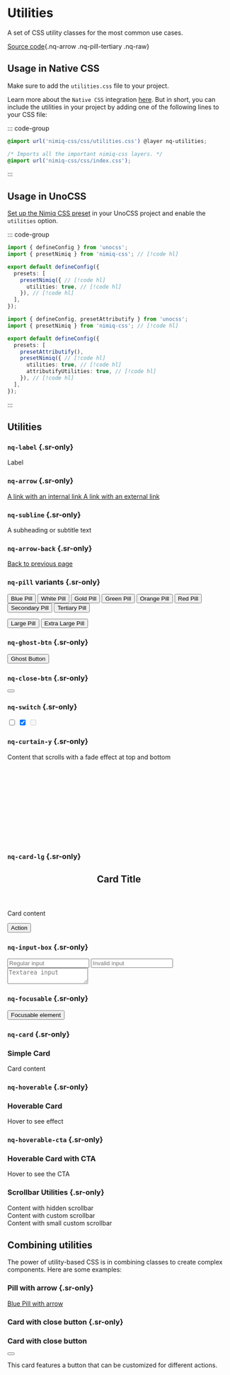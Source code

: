 # Utilities

A set of CSS utility classes for the most common use cases.

[Source code](https://github.com/onmax/nimiq-ui/tree/main/packages/nimiq-css/src/css/utilities.css){.nq-arrow .nq-pill-tertiary .nq-raw}

## Usage in Native CSS

Make sure to add the `utilities.css` file to your project.

Learn more about the `Native CSS` integration [here](/nimiq-css/integrations/native-css). But in short, you can include the utilities in your project by adding one of the following lines to your CSS file:

::: code-group

```css [utilities.css]
@import url('nimiq-css/css/utilities.css') @layer nq-utilities;
```

```css [index.css]
/* Imports all the important nimiq-css layers. */
@import url('nimiq-css/css/index.css');
```

:::

## Usage in UnoCSS

[Set up the Nimiq CSS preset](/nimiq-css/integrations/unocss) in your UnoCSS project and enable the `utilities` option.

::: code-group

```ts [unocss.config.ts]
import { defineConfig } from 'unocss';
import { presetNimiq } from 'nimiq-css'; // [!code hl]

export default defineConfig({
  presets: [
    presetNimiq({ // [!code hl]
      utilities: true, // [!code hl]
    }), // [!code hl]
  ],
});
```

```ts [With Attributify | unocss.config.ts]
import { defineConfig, presetAttributify } from 'unocss';
import { presetNimiq } from 'nimiq-css'; // [!code hl]

export default defineConfig({
  presets: [
    presetAttributify(),
    presetNimiq({ // [!code hl]
      utilities: true, // [!code hl]
      attributifyUtilities: true, // [!code hl]
    }), // [!code hl]
  ],
});
```

:::

<script setup lang="ts">
import { Teleport } from 'vue'
</script>


## Utilities

### `nq-label` {.sr-only}

<ComponentPreview lang="html">

<label class="nq-label">Label</label>

</ComponentPreview>

### `nq-arrow` {.sr-only}

<ComponentPreview lang="html">

<a class="nq-arrow" href="#">
  A link with an internal link
</a>

</ComponentPreview>

<ComponentPreview lang="html">

<a class="nq-arrow" href="https://nimiq.com">
  A link with an external link
</a>

</ComponentPreview>

### `nq-subline` {.sr-only}

<ComponentPreview lang="html">

<p class="nq-subline">A subheading or subtitle text</p>

</ComponentPreview>

### `nq-arrow-back` {.sr-only}

<ComponentPreview lang="html">

<a class="nq-arrow-back" href="#">
  Back to previous page
</a>

</ComponentPreview>

### `nq-pill` variants {.sr-only}

<ComponentPreview lang="html">

<button class="nq-pill-blue">Blue Pill</button>
<button class="nq-pill-white">White Pill</button>
<button class="nq-pill-gold">Gold Pill</button>
<button class="nq-pill-green">Green Pill</button>
<button class="nq-pill-orange">Orange Pill</button>
<button class="nq-pill-red">Red Pill</button>
<button class="nq-pill-secondary">Secondary Pill</button>
<button class="nq-pill-tertiary">Tertiary Pill</button>

<!-- Size variants -->
<button class="nq-pill-lg">Large Pill</button>
<button class="nq-pill-xl">Extra Large Pill</button>

</ComponentPreview>

### `nq-ghost-btn` {.sr-only}

<ComponentPreview lang="html">

<button class="nq-ghost-btn">Ghost Button</button>

</ComponentPreview>

### `nq-close-btn` {.sr-only}

<ComponentPreview lang="html">

<button class="nq-close-btn" aria-label="Close"></button>

</ComponentPreview>

### `nq-switch` {.sr-only}

<ComponentPreview lang="html">

<input type="checkbox" class="nq-switch" />
<input type="checkbox" class="nq-switch" checked />
<input type="checkbox" class="nq-switch" disabled />

</ComponentPreview>

### `nq-curtain-y` {.sr-only}

<ComponentPreview lang="html">

<div class="nq-curtain-y" style="height: 200px; top: 0">
  <p>Content that scrolls with a fade effect at top and bottom</p>
  <!-- Add more content to make it scrollable -->
</div>

</ComponentPreview>


### `nq-card-lg` {.sr-only}

<ComponentPreview lang="html">

<div class="nq-card-lg">
  <header>
    <h2>Card Title</h2>
  </header>
  <section>
    <p>Card content</p>
  </section>
  <footer>
    <button class="nq-pill-blue">Action</button>
  </footer>
</div>

</ComponentPreview>

### `nq-input-box` {.sr-only}

<ComponentPreview lang="html">

<input class="nq-input-box" placeholder="Regular input" />
<input class="nq-input-box nq-invalid" placeholder="Invalid input" />
<textarea class="nq-input-box" placeholder="Textarea input"></textarea>

</ComponentPreview>

### `nq-focusable` {.sr-only}

<ComponentPreview lang="html">

<button class="nq-focusable">Focusable element</button>

</ComponentPreview>

### `nq-card` {.sr-only}

<ComponentPreview lang="html">

<div class="nq-card">
  <h3>Simple Card</h3>
  <p>Card content</p>
</div>

</ComponentPreview>

### `nq-hoverable` {.sr-only}

<ComponentPreview lang="html">

<div class="nq-hoverable">
  <h3>Hoverable Card</h3>
  <p>Hover to see effect</p>
</div>

</ComponentPreview>

### `nq-hoverable-cta` {.sr-only}

<ComponentPreview lang="html">

<div class="nq-hoverable">
  <div class="nq-hoverable-cta">
    <h3>Hoverable Card with CTA</h3>
    <p>Hover to see the CTA</p>
  </div>
</div>

</ComponentPreview>

### Scrollbar Utilities {.sr-only}

<ComponentPreview lang="html">

<!-- Hide scrollbar -->
<div class="nq-scrollbar-hide" style="overflow: auto">
  Content with hidden scrollbar
</div>

<!-- Custom scrollbar -->
<div class="nq-scrollbar" style="overflow: auto">
  Content with custom scrollbar
</div>

<!-- Small custom scrollbar -->
<div class="nq-scrollbar-sm" style="overflow: auto">
  Content with small custom scrollbar
</div>

</ComponentPreview>

## Combining utilities

The power of utility-based CSS is in combining classes to create complex components. Here are some examples:

### Pill with arrow {.sr-only}

<ComponentPreview lang="html">

<a class="nq-pill-blue nq-arrow" href="#">Blue Pill with arrow</a>

</ComponentPreview>

### Card with close button {.sr-only}

<ComponentPreview lang="html">

<div class="nq-card">
  <h3>Card with close button</h3>
  <button class="nq-close-btn absolute top-32 right-32" aria-label="Close"></button>
  <p>This card features a button that can be customized for different actions.</p>
</div>

</ComponentPreview>
